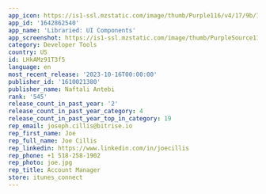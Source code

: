 ```yaml
---
app_icon: https://is1-ssl.mzstatic.com/image/thumb/Purple116/v4/17/9b/73/179b735a-c7c6-52bf-a7ac-064f7efbe5d8/AppIcon-0-0-1x_U007epad-0-85-220.png/1024x1024bb.png
app_id: '1642862540'
app_name: 'Libraried: UI Components'
app_screenshot: https://is1-ssl.mzstatic.com/image/thumb/PurpleSource112/v4/44/bd/54/44bd544b-d310-affc-8c92-eed0f07cf20b/9fee3393-1d5d-4a97-98b5-86a2c4bc1f8f_8634D4D1-C177-40D2-82B2-D1BEA30761A9.png/1242x2688bb.png
category: Developer Tools
country: US
id: LHkAMz91T3f5
language: en
most_recent_release: '2023-10-16T00:00:00'
publisher_id: '1610021380'
publisher_name: Naftali Antebi
rank: '545'
release_count_in_past_year: '2'
release_count_in_past_year_category: 4
release_count_in_past_year_top_in_category: 19
rep_email: joseph.cillis@bitrise.io
rep_first_name: Joe
rep_full_name: Joe Cillis
rep_linkedin: https://www.linkedin.com/in/joecillis
rep_phone: +1 518-258-1902
rep_photo: joe.jpg
rep_title: Account Manager
store: itunes_connect
---
```

